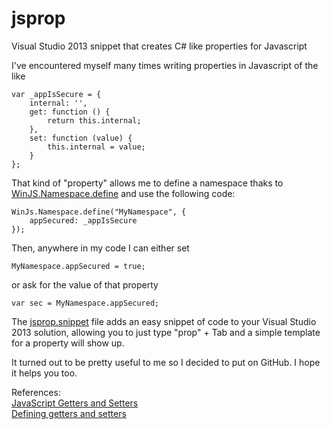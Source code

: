 # jsprop
Visual Studio 2013 snippet that creates C# like properties for Javascript

I've encountered myself many times writing properties in Javascript of the like

	var _appIsSecure = {
		internal: '',
		get: function () {
			return this.internal;
		},
		set: function (value) {
			this.internal = value;
		}
	};

That kind of "property" allows me to define a namespace thaks to [WinJS.Namespace.define](https://msdn.microsoft.com/en-us/library/windows/apps/br212667.aspx) and use the following code:

	WinJs.Namespace.define("MyNamespace", {
		appSecured: _appIsSecure
	});

Then, anywhere in my code I can either set 

	MyNamespace.appSecured = true;

or ask for the value of that property

	var sec = MyNamespace.appSecured;

The [jsprop.snippet](jsprop.snippet) file adds an easy snippet of code to your Visual Studio 2013 solution, allowing you to just type "prop" + Tab and a simple template for a property will show up.

It turned out to be pretty useful to me so I decided to put on GitHub. I hope it helps you too.

References:  
[JavaScript Getters and Setters](http://ejohn.org/blog/javascript-getters-and-setters/)  
[Defining getters and setters](https://developer.mozilla.org/en-US/docs/Web/JavaScript/Guide/Working_with_Objects#Defining_getters_and_setters)